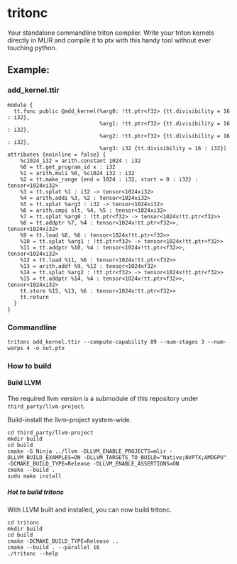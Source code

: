 # tritonc

Your standalone commandline triton compiler.
Write your triton kernels directly in MLIR and compile it to ptx with this handy tool without ever touching python.

## Example:

### add_kernel.ttir

```mlir
module {
  tt.func public @add_kernel(%arg0: !tt.ptr<f32> {tt.divisibility = 16 : i32},
                             %arg1: !tt.ptr<f32> {tt.divisibility = 16 : i32},
                             %arg2: !tt.ptr<f32> {tt.divisibility = 16 : i32},
                             %arg3: i32 {tt.divisibility = 16 : i32}) attributes {noinline = false} {
    %c1024_i32 = arith.constant 1024 : i32
    %0 = tt.get_program_id x : i32
    %1 = arith.muli %0, %c1024_i32 : i32
    %2 = tt.make_range {end = 1024 : i32, start = 0 : i32} : tensor<1024xi32>
    %3 = tt.splat %1 : i32 -> tensor<1024xi32>
    %4 = arith.addi %3, %2 : tensor<1024xi32>
    %5 = tt.splat %arg3 : i32 -> tensor<1024xi32>
    %6 = arith.cmpi slt, %4, %5 : tensor<1024xi32>
    %7 = tt.splat %arg0 : !tt.ptr<f32> -> tensor<1024x!tt.ptr<f32>>
    %8 = tt.addptr %7, %4 : tensor<1024x!tt.ptr<f32>>, tensor<1024xi32>
    %9 = tt.load %8, %6 : tensor<1024x!tt.ptr<f32>>
    %10 = tt.splat %arg1 : !tt.ptr<f32> -> tensor<1024x!tt.ptr<f32>>
    %11 = tt.addptr %10, %4 : tensor<1024x!tt.ptr<f32>>, tensor<1024xi32>
    %12 = tt.load %11, %6 : tensor<1024x!tt.ptr<f32>>
    %13 = arith.addf %9, %12 : tensor<1024xf32>
    %14 = tt.splat %arg2 : !tt.ptr<f32> -> tensor<1024x!tt.ptr<f32>>
    %15 = tt.addptr %14, %4 : tensor<1024x!tt.ptr<f32>>, tensor<1024xi32>
    tt.store %15, %13, %6 : tensor<1024x!tt.ptr<f32>>
    tt.return
  }
}
```

### Commandline
```commandline
tritonc add_kernel.ttir --compute-capability 89 --num-stages 3 --num-warps 4 -o out.ptx
```

### How to build

#### Build LLVM

The required llvm version is a submodule of this repository under `third_party/llvm-project`.

Build-install the llvm-project system-wide.

```commandline
cd third_party/llvm-project
mkdir build
cd build
cmake -G Ninja ../llvm -DLLVM_ENABLE_PROJECTS=mlir -DLLVM_BUILD_EXAMPLES=ON -DLLVM_TARGETS_TO_BUILD="Native;NVPTX;AMDGPU" -DCMAKE_BUILD_TYPE=Release -DLLVM_ENABLE_ASSERTIONS=ON
cmake --build .
sudo make install
```

##### Hot to build tritonc

With LLVM built and installed, you can now build tritonc.

```commandline
cd tritonc
mkdir build
cd build
cmake -DCMAKE_BUILD_TYPE=Release ..
cmake --build . --parallel 16
./tritonc --help
```